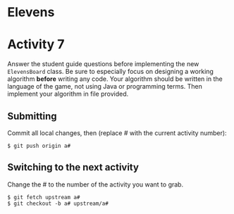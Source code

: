# Elevens

# Activity 7

Answer the student guide questions before implementing the new `ElevensBoard` class. Be sure to especially focus on designing a working algorithm **before** writing any code. Your algorithm should be written in the language of the game, not using Java or programming terms. Then implement your algorithm in file provided.

## Submitting

Commit all local changes, then (replace # with the current activity number):
```
$ git push origin a#
```

## Switching to the next activity

Change the # to the number of the activity you want to grab.

```
$ git fetch upstream a#
$ git checkout -b a# upstream/a#
```
